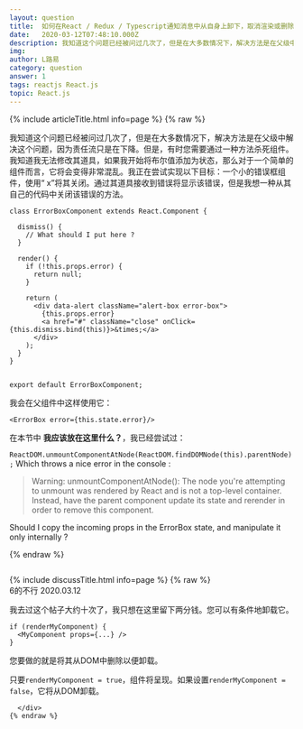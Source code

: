 ```yaml
---
layout: question
title:  如何在React / Redux / Typescript通知消息中从自身上卸下，取消渲染或删除组件
date:   2020-03-12T07:48:10.000Z
description: 我知道这个问题已经被问过几次了，但是在大多数情况下，解决方法是在父级中解决这个问题，因为责任流只是在下降。但是，有时您需要通过一种方法杀死组件。我知道我无...
img: 
author: L路易
category: question
answer: 1
tags: reactjs React.js
topic: React.js
---
```

<div class="article-root">
  <div class="article">
    {% include articleTitle.html info=page %}
    {% raw %}
    <div class="article-content"><p><font style="vertical-align: inherit;"><font style="vertical-align: inherit;">我知道这个问题已经被问过几次了，但是在大多数情况下，解决方法是在父级中解决这个问题，因为责任流只是在下降。</font><font style="vertical-align: inherit;">但是，有时您需要通过一种方法杀死组件。</font><font style="vertical-align: inherit;">我知道我无法修改其道具，如果我开始将布尔值添加为状态，那么对于一个简单的组件而言，它将会变得非常混乱。</font><font style="vertical-align: inherit;">我正在尝试实现以下目标：一个小的错误框组件，使用“ x”将其关闭。</font><font style="vertical-align: inherit;">通过其道具接收到错误将显示该错误，但是我想一种从其自己的代码中关闭该错误的方法。</font></font></p>

<pre><code>class ErrorBoxComponent extends React.Component {<font></font>
<font></font>
  dismiss() {<font></font>
    // What should I put here ?<font></font>
  }<font></font>
<font></font>
  render() {<font></font>
    if (!this.props.error) {<font></font>
      return null;<font></font>
    }<font></font>
<font></font>
    return (<font></font>
      &lt;div data-alert className="alert-box error-box"&gt;<font></font>
        {this.props.error}<font></font>
        &lt;a href="#" className="close" onClick={this.dismiss.bind(this)}&gt;&amp;times;&lt;/a&gt;<font></font>
      &lt;/div&gt;<font></font>
    );<font></font>
  }<font></font>
}<font></font>
<font></font>
<font></font>
export default ErrorBoxComponent;<font></font>
</code></pre>

<p><font style="vertical-align: inherit;"><font style="vertical-align: inherit;">我会在父组件中这样使用它：</font></font></p>

<pre><code>&lt;ErrorBox error={this.state.error}/&gt;
</code></pre>

<p><font style="vertical-align: inherit;"><font style="vertical-align: inherit;">在本节中   </font></font><strong><font style="vertical-align: inherit;"><font style="vertical-align: inherit;">我应该放在这里什么？</font></font></strong><font style="vertical-align: inherit;"><font style="vertical-align: inherit;">，我已经尝试过：</font></font></p>

<p><code>ReactDOM.unmountComponentAtNode(ReactDOM.findDOMNode(this).parentNode);</code>
Which throws a nice error in the console :</p>

<blockquote>
  <p>Warning: unmountComponentAtNode(): The node you're attempting to unmount was rendered by React and is not a top-level container. Instead, have the parent component update its state and rerender in order to remove this component.</p>
</blockquote>

<p>Should I copy the incoming props in the ErrorBox state, and manipulate it only internally ?</p></div>
    {% endraw %}
  </div>
  <p style="height: 0;width:0;overflow: hidden;"> 第1085篇《如何在React / Redux / Typescript通知消息中从自身上卸下，取消渲染或删除组件》来自Winter(https://github.com/aiyld/aiyld.github.io)的站点</p>
  <div class="discuss-wrapper">
    {% include discussTitle.html info=page %}
    {% raw %}
    <div class="discuss-item">
        <div class="discuss-parent">
          <div class="discuss-meta">
            <span class="discuss-user">6的不行</span>
            <span class="discuss-time">2020.03.12</span>
          </div>
          <div class="discuss-comment"><p><font style="vertical-align: inherit;"><font style="vertical-align: inherit;">我去过这个帖子大约十次了，我只想在这里留下两分钱。</font><font style="vertical-align: inherit;">您可以有条件地卸载它。</font></font></p>

<pre><code>if (renderMyComponent) {<font></font>
  &lt;MyComponent props={...} /&gt;<font></font>
}<font></font>
</code></pre>

<p><font style="vertical-align: inherit;"><font style="vertical-align: inherit;">您要做的就是将其从DOM中删除以便卸载。</font></font></p>

<p><font style="vertical-align: inherit;"><font style="vertical-align: inherit;">只要</font></font><code>renderMyComponent = true</code><font style="vertical-align: inherit;"><font style="vertical-align: inherit;">，组件将呈现。</font><font style="vertical-align: inherit;">如果设置</font></font><code>renderMyComponent = false</code><font style="vertical-align: inherit;"><font style="vertical-align: inherit;">，它将从DOM卸载。</font></font></p></div>
        </div>
        
      </div>
    {% endraw %}
  </div>
<div>
